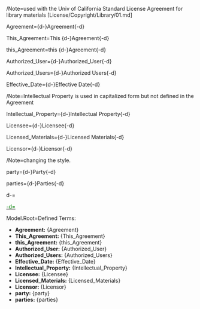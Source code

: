 /Note=used with the Univ of California Standard License Agreement for library materials [License/Copyright/Library/01.md]

Agreement={d-}Agreement{-d}

This_Agreement=This {d-}Agreement{-d}

this_Agreement=this {d-}Agreement{-d}

Authorized_User={d-}Authorized_User{-d}

Authorized_Users={d-}Authorized Users{-d}

Effective_Date={d-}Effective Date{-d}

/Note=Intellectual Property is used in capitalized form but not defined in the Agreement

Intellectual_Property={d-}Intellectual Property{-d}

Licensee={d-}Licensee{-d}

Licensed_Materials={d-}Licensed Materials{-d}

Licensor={d-}Licensor{-d}

/Note=changing the style.

party={d-}Party{-d}

parties={d-}Parties{-d}


d-=<a href="https://github.com/CommonAccord/Org/blob/master/Doc/02/Sec/DT_CopyrightLicense.01.md "><font color="green">

-d=</font></a>

Model.Root=Defined Terms: <ul><li><b>Agreement:</b> {Agreement}<li><b>This_Agreement:</b> {This_Agreement}<li><b>this_Agreement:</b> {this_Agreement}<li><b>Authorized_User:</b> {Authorized_User}<li><b>Authorized_Users:</b> {Authorized_Users}<li><b>Effective_Date:</b> {Effective_Date}<li><b>Intellectual_Property:</b> {Intellectual_Property}<li><b>Licensee:</b> {Licensee}<li><b>Licensed_Materials:</b> {Licensed_Materials}<li><b>Licensor:</b> {Licensor}<li><b>party:</b> {party}<li><b>parties:</b> {parties}</ul>